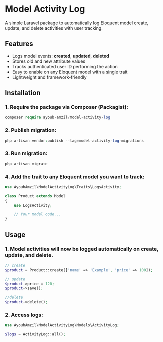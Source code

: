 
# Model Activity Log

A simple Laravel package to automatically log Eloquent model create, update, and delete activities with user tracking.

## Features

- Logs model events: **created**, **updated**, **deleted**
- Stores old and new attribute values
- Tracks authenticated user ID performing the action
- Easy to enable on any Eloquent model with a single trait
- Lightweight and framework-friendly


## Installation

### 1. Require the package via Composer (Packagist):

```php
composer require ayoub-amzil/model-activity-log
```

### 2. Publish migration:

```php
php artisan vendor:publish --tag=model-activity-log-migrations

```

### 3. Run migration:

```php
php artisan migrate

```
### 4. Add the trait to any Eloquent model you want to track:

```php
use AyoubAmzil\ModelActivityLog\Traits\LogsActivity;

class Product extends Model
{
    use LogsActivity;

    // Your model code...
}

```

    
## Usage

### 1. Model activities will now be logged automatically on create, update, and delete.


```php
// create
$product = Product::create(['name' => 'Example', 'price' => 100]);

// update
$product->price = 120;
$product->save();

//delete
$product->delete();

```

### 2. Access logs:
```php
use AyoubAmzil\ModelActivityLog\Models\ActivityLog;

$logs = ActivityLog::all();

```



